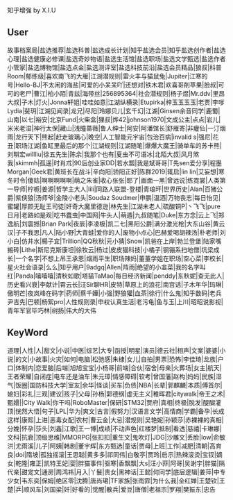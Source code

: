知乎增强
by X.I.U

## User

故事档案局|盐选推荐|盐选科普|盐选成长计划|知乎盐选会员|知乎盐选创作者|盐选心理|盐选健康必修课|盐选奇妙物语|盐选生活馆|盐选职场|盐选文学甄选|盐选作者小管家|盐选博物馆|盐选点金|盐选测评室|盐选科技前沿|盐选会员精品|狼叔|科普Room|郁练级|喜欢南飞的大雁|江湖潜规则|雷火丰与猫鼠兔|Jupiter|江寒的号|Hello-BJ|不太闲的海盐|可爱的小呆呆吖|还想对|铁木君|欢喜哥削苹果|脸叔|可可的老尸|曹江|柏小陌|青兹|海带丝|256895364|社会潜规则|杨子煜|Mr.ddv|里昂大叔|子木|灯火|Jonna轩姐|哇哇如意|江湖纵横录|Etupirka|梓玉玉玉玉|老贾|李嗲Lydia|斐玥|江湖见闻录|龙兄|尽阳|玲娜贝儿|玄千幻|江湖|Ginsen余音同学|鹿蜀|山南|以七|裕安|北京Fund|火柴盒|狸叔|烨42|johnson1970|文成公主|点点|岩儿|米米老湿|神行太保|藏山|浅瞳蔷薇|鲁人绅士|阿安|阿潘馆长|舒雁寄|非癯仙|一汀烟雨|龙行天下|熊起|赶走玻璃心|晚空|人工智能元宇宙|包治百病|invalid s|强尼|花丑|职场江湖|鱼缸里最后的那个|江湖规则|江湖随笔|爆爆大魔王|骑单车的苏卡熊|刘畊宏willliu|徐五先生|陈余|我那个也有|夏虫不可语冰|北陌大叔|风月煞我|skimmh|孤遥|时肖朮|90后创业家DD|若水瓢|我是斌哥哥|T先sen爱分享|程墨Morgan|Geek君|黄班长在战斗|辛向阳|骄阳正好|陈群2019|辄启|lin lin|艾妄想|寒冬时令|傻姑|啊啊啊啊啊|萌之朱雀|收心张张|耶了|画面一黑|曾远说|练霓裳|人类第一导师|柠栀|姜源|哲学主大人|lili|同路人联盟-登楼|青琅玕|世界历史|Alan|百猪公爵|紫侠狼|汤师爷|金陵小老头|Soudaz Soudmer|申鹏|温酒|万物丧志|每日怡见|蜜罐|厚颜无耻王司徒|奸奇大魔里德逊|林先生|江湖未老人|硫酸铜P|丶飞飞|pure日月|老路如是观|吃书蠹虫|中国网|牛头人|萌遁|九叔随笔|Duke|东方念|云上飞|郑逸航|刘震撼|Brian Park|夜辰|李凌极|凯二七|黑阳公爵|满分激光枪|大东山谷|黄云汉|子不我思|凡人|陆小野|大青蛙|爱你的人|废物小点心|巴赫爱喝胡辣汤|朴老师|刘小白|仿井水|楊子宜|Trillion|QQ秋秋|元小猜|Snow|凯爸在上岸|勃兰登堡|陆家嘴搬砖|Lithe|斯尼克斯康坦|徐牧云|杨过|皮皮猫科技|小橘子|钢镚系扫地僧|坑梁成长|一个名字|不想上吊王承恩|烟雨平生|职场辣妈|董董学姐在职场|空心菜|李校长|星火社会语录|么么|知乎用户|9adgq|Allen|阵雨|绝望的小韭菜|我的名字叫红|Panda|嘻嘻嘻|清秋如歌|塔猫TaMao|每日经济新闻|penddy|东秋妮|查无此人|历史看兴衰|李献计|霄云长|汪Sir聊HR|皮特|草原上的浪花|南宫话|子木年华|玛琳|傲明芒|夜岚峰在码字|药师|蔡千嬅|小强|野狼獾|血茶|徐行|什么鬼|知乎数码|老兵尹吉先|巴顿|杨絮pro|人性规则录|申权认真生活|老污龟|鱼与玉|上川|昭昭说影视|青年军官毕巧林|树扬|伟大的大伟

## KeyWord

道理|人性|人|甜文|小说|中医|综艺|大专|函授|明星|演员|德云社|相声|文案|婆婆|小说|的文|小故事|火灾|如何|电脑|松弛感|朱棣|女儿|自拍|男票|恐怖|李佳琦|龙族|户口|体制内|恋爱脑|后端|旭旭宝宝|小杨哥|前端|合伙|宿舍|母亲|火葬场|女主|航天|王者荣耀|自闭症|电车还是油车|朱元璋|情感障碍|软考|曾国藩|赵构|妈妈|民族|湿气|饭圈|国防科技大学|室友|余华|怪谈|买车|负债|NBA|长辈|郭麒麟|本质|傅首尔|媳妇|彩礼|三观|建议|孩子|父母|孙杨|郭德纲|虚无主义|稚晖君|citywalk|帝王之术|甄嬛||City Walk|你干吗|RoboMaster|保研|STM32|贾府|真相|终极|脱发|醍醐灌顶|恍然大悟|句子|LPL|华为|爽文|古言|假努力|汉语言文学|高情商|学霸|备孕|长成这样|康熙|上进|恶毒女配|农村|曹云金|大忌|潜规则|吴艳妮|孙颖莎|赤裸裸的真相|分娩|怀孕|莎头|刘鑫|江歌|王一博|成绩|不动声色|红楼梦|抵制|看透|慈禧|卡琳娜|文科|抗衰|顶级思维|MMORPG|张扣扣|重生文|鬼吹灯|JDG|沙雕文|丢脸|low|俞敏洪|尤雨溪|儿子|阿姨|韩剧|董宇辉|东方甄选|童话|贾母|上班|工作|减肥|清朝|高育良|doi|隋坡|孤独摇滚|王思聪|黄多多|祁同伟|白敬亭|贾玲|启示|热辣滚烫|宝钗|嫡女|乾隆|雍正|凯特王妃|婴|胖猫事件|驱寒|香飘飘|大s|汪小菲|阿哥|吴谢宇|胖猫|隔代亲|甜宠文|通房|周鸿祎|月入|丫鬟|贵女|黑神话|王懿|何同学|底层逻辑|姜萍|中专少女|韦东奕|保姆|绝区零|沈腾|唐尚珺|TF家族|张雨霏|为什么我|全红婵|王楚钦️|王楚|乒|顺风车|刘国梁|奸|好看的|觉醒|散兵|爱豆|唐僧|老祖宗|罗翔|樊振东|忠告